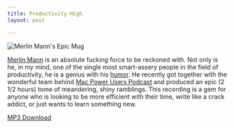 ```yaml
---
title: Productivity High
layout: post

---
```


![Merlin Mann's Epic Mug][1]

[Merlin Mann][2] is an absolute fucking
force to be reckoned with. Not only is he, in my mind, one of the single most
smart-assery people in the field of productivity, he is a genius with his
[humor][3]. He recently got together
with the wonderful team behind
[Mac Power Users Podcast][4] and produced an epic (2 1/2 hours) tome of meandering,
shiny ramblings. This recording is a gem for anyone who is looking to be more
efficient with their time, write like a crack addict, or just wants to learn
something new.

[MP3 Download][5]

[1]: http://c522735.r35.cf2.rackcdn.com/merlin-mann.jpeg
[2]: http://www.merlinmann.com/
[3]: http://twitter.com/hotdogsladies
[4]: http://macpowerusers.com/2011/03/mpu-046-workflows-with-merlin-mann-ii/
[5]: http://www.relay.fm/mpu/46
